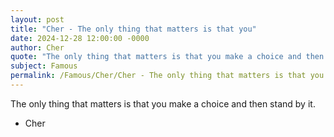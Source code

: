 ```yaml
---
layout: post
title: "Cher - The only thing that matters is that you"
date: 2024-12-28 12:00:00 -0000
author: Cher
quote: "The only thing that matters is that you make a choice and then stand by it."
subject: Famous
permalink: /Famous/Cher/Cher - The only thing that matters is that you
---
```


The only thing that matters is that you make a choice and then stand by it.

- Cher
